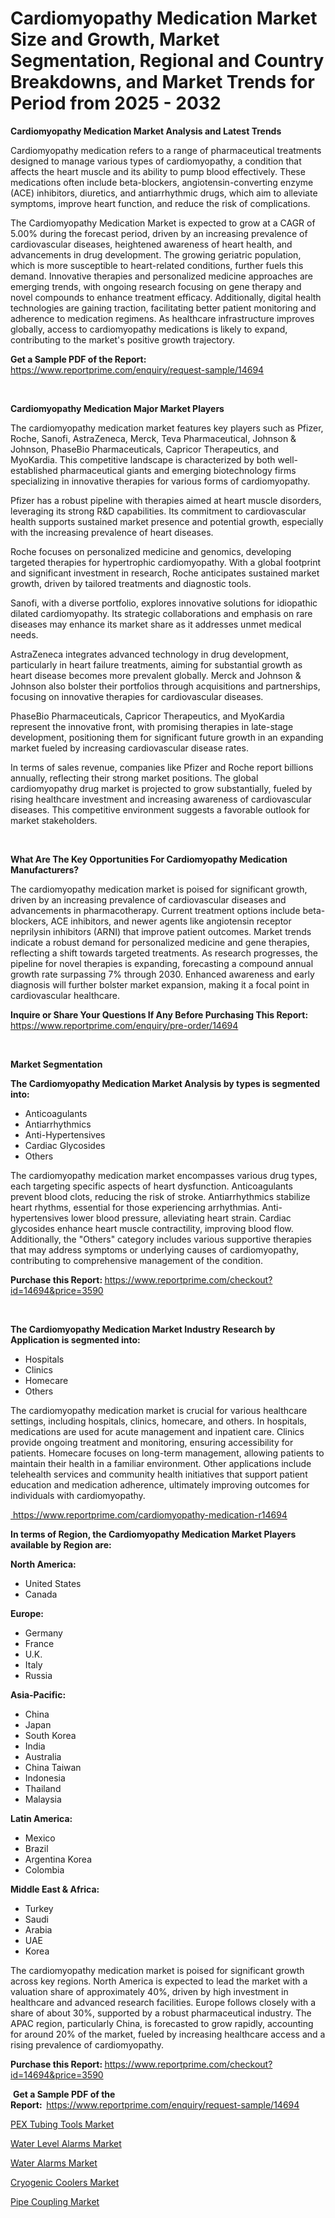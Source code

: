 <p><h1>Cardiomyopathy Medication Market Size and Growth, Market Segmentation, Regional and Country Breakdowns, and Market Trends for Period from 2025 -  2032</h1></p><p><strong>Cardiomyopathy Medication Market Analysis and Latest Trends</strong></p>
<p><p>Cardiomyopathy medication refers to a range of pharmaceutical treatments designed to manage various types of cardiomyopathy, a condition that affects the heart muscle and its ability to pump blood effectively. These medications often include beta-blockers, angiotensin-converting enzyme (ACE) inhibitors, diuretics, and antiarrhythmic drugs, which aim to alleviate symptoms, improve heart function, and reduce the risk of complications.</p><p>The Cardiomyopathy Medication Market is expected to grow at a CAGR of 5.00% during the forecast period, driven by an increasing prevalence of cardiovascular diseases, heightened awareness of heart health, and advancements in drug development. The growing geriatric population, which is more susceptible to heart-related conditions, further fuels this demand. Innovative therapies and personalized medicine approaches are emerging trends, with ongoing research focusing on gene therapy and novel compounds to enhance treatment efficacy. Additionally, digital health technologies are gaining traction, facilitating better patient monitoring and adherence to medication regimens. As healthcare infrastructure improves globally, access to cardiomyopathy medications is likely to expand, contributing to the market's positive growth trajectory.</p></p>
<p><strong>Get a Sample PDF of the Report:&nbsp;</strong> <a href="https://www.reportprime.com/enquiry/request-sample/14694?utm_campaign=3051&utm_medium=2&utm_source=Github&utm_content=ia&utm_term=20032025&utm_id=cardiomyopathy-medication">https://www.reportprime.com/enquiry/request-sample/14694</a></p>
<p>&nbsp;</p>
<p><strong>Cardiomyopathy Medication Major Market Players</strong></p>
<p><p>The cardiomyopathy medication market features key players such as Pfizer, Roche, Sanofi, AstraZeneca, Merck, Teva Pharmaceutical, Johnson & Johnson, PhaseBio Pharmaceuticals, Capricor Therapeutics, and MyoKardia. This competitive landscape is characterized by both well-established pharmaceutical giants and emerging biotechnology firms specializing in innovative therapies for various forms of cardiomyopathy.</p><p>Pfizer has a robust pipeline with therapies aimed at heart muscle disorders, leveraging its strong R&D capabilities. Its commitment to cardiovascular health supports sustained market presence and potential growth, especially with the increasing prevalence of heart diseases.</p><p>Roche focuses on personalized medicine and genomics, developing targeted therapies for hypertrophic cardiomyopathy. With a global footprint and significant investment in research, Roche anticipates sustained market growth, driven by tailored treatments and diagnostic tools.</p><p>Sanofi, with a diverse portfolio, explores innovative solutions for idiopathic dilated cardiomyopathy. Its strategic collaborations and emphasis on rare diseases may enhance its market share as it addresses unmet medical needs.</p><p>AstraZeneca integrates advanced technology in drug development, particularly in heart failure treatments, aiming for substantial growth as heart disease becomes more prevalent globally. Merck and Johnson & Johnson also bolster their portfolios through acquisitions and partnerships, focusing on innovative therapies for cardiovascular diseases.</p><p>PhaseBio Pharmaceuticals, Capricor Therapeutics, and MyoKardia represent the innovative front, with promising therapies in late-stage development, positioning them for significant future growth in an expanding market fueled by increasing cardiovascular disease rates.</p><p>In terms of sales revenue, companies like Pfizer and Roche report billions annually, reflecting their strong market positions. The global cardiomyopathy drug market is projected to grow substantially, fueled by rising healthcare investment and increasing awareness of cardiovascular diseases. This competitive environment suggests a favorable outlook for market stakeholders.</p></p>
<p>&nbsp;</p>
<p><strong>What Are The Key Opportunities For Cardiomyopathy Medication Manufacturers?</strong></p>
<p><p>The cardiomyopathy medication market is poised for significant growth, driven by an increasing prevalence of cardiovascular diseases and advancements in pharmacotherapy. Current treatment options include beta-blockers, ACE inhibitors, and newer agents like angiotensin receptor neprilysin inhibitors (ARNI) that improve patient outcomes. Market trends indicate a robust demand for personalized medicine and gene therapies, reflecting a shift towards targeted treatments. As research progresses, the pipeline for novel therapies is expanding, forecasting a compound annual growth rate surpassing 7% through 2030. Enhanced awareness and early diagnosis will further bolster market expansion, making it a focal point in cardiovascular healthcare.</p></p>
<p><strong>Inquire or Share Your Questions If Any Before Purchasing This Report:</strong> <a href="https://www.reportprime.com/enquiry/pre-order/14694?utm_campaign=3051&utm_medium=2&utm_source=Github&utm_content=ia&utm_term=20032025&utm_id=cardiomyopathy-medication">https://www.reportprime.com/enquiry/pre-order/14694</a></p>
<p>&nbsp;</p>
<p><strong>Market Segmentation</strong></p>
<p><strong>The Cardiomyopathy Medication Market Analysis by types is segmented into:</strong></p>
<p><ul><li>Anticoagulants</li><li>Antiarrhythmics</li><li>Anti-Hypertensives</li><li>Cardiac Glycosides</li><li>Others</li></ul></p>
<p><p>The cardiomyopathy medication market encompasses various drug types, each targeting specific aspects of heart dysfunction. Anticoagulants prevent blood clots, reducing the risk of stroke. Antiarrhythmics stabilize heart rhythms, essential for those experiencing arrhythmias. Anti-hypertensives lower blood pressure, alleviating heart strain. Cardiac glycosides enhance heart muscle contractility, improving blood flow. Additionally, the "Others" category includes various supportive therapies that may address symptoms or underlying causes of cardiomyopathy, contributing to comprehensive management of the condition.</p></p>
<p><strong>Purchase this Report:&nbsp;</strong><a href="https://www.reportprime.com/checkout?id=14694&price=3590&utm_campaign=3051&utm_medium=2&utm_source=Github&utm_content=ia&utm_term=20032025&utm_id=cardiomyopathy-medication">https://www.reportprime.com/checkout?id=14694&price=3590</a></p>
<p>&nbsp;</p>
<p><strong>The Cardiomyopathy Medication Market Industry Research by Application is segmented into:</strong></p>
<p><ul><li>Hospitals</li><li>Clinics</li><li>Homecare</li><li>Others</li></ul></p>
<p><p>The cardiomyopathy medication market is crucial for various healthcare settings, including hospitals, clinics, homecare, and others. In hospitals, medications are used for acute management and inpatient care. Clinics provide ongoing treatment and monitoring, ensuring accessibility for patients. Homecare focuses on long-term management, allowing patients to maintain their health in a familiar environment. Other applications include telehealth services and community health initiatives that support patient education and medication adherence, ultimately improving outcomes for individuals with cardiomyopathy.</p></p>
<p><a href="https://www.reportprime.com/cardiomyopathy-medication-r14694?utm_campaign=3051&utm_medium=2&utm_source=Github&utm_content=ia&utm_term=20032025&utm_id=cardiomyopathy-medication">&nbsp;https://www.reportprime.com/cardiomyopathy-medication-r14694</a></p>
<p><strong>In terms of Region, the Cardiomyopathy Medication Market Players available by Region are:</strong></p>
<p>
    <p> <strong> North America: </strong>
        <ul>
            <li>United States</li>
            <li>Canada</li>
        </ul>
        </p> 
    <p> <strong> Europe: </strong>
        <ul>
            <li>Germany</li>
            <li>France</li>
            <li>U.K.</li>
            <li>Italy</li>
            <li>Russia</li>
        </ul>
        </p> 
    <p> <strong> Asia-Pacific: </strong>
        <ul>
            <li>China</li>
            <li>Japan</li>
            <li>South Korea</li>
            <li>India</li>
            <li>Australia</li>
            <li>China Taiwan</li>
            <li>Indonesia</li>
            <li>Thailand</li>
            <li>Malaysia</li>
        </ul>
        </p> 
    <p> <strong> Latin America: </strong>
        <ul>
            <li>Mexico</li>
            <li>Brazil</li>
            <li>Argentina Korea</li>
            <li>Colombia</li>
        </ul>
        </p> 
    <p> <strong> Middle East & Africa: </strong>
        <ul>
            <li>Turkey</li>
            <li>Saudi</li>
            <li>Arabia</li>
            <li>UAE</li>
            <li>Korea</li>
        </ul>
    </p>
    </p>
<p><p>The cardiomyopathy medication market is poised for significant growth across key regions. North America is expected to lead the market with a valuation share of approximately 40%, driven by high investment in healthcare and advanced research facilities. Europe follows closely with a share of about 30%, supported by a robust pharmaceutical industry. The APAC region, particularly China, is forecasted to grow rapidly, accounting for around 20% of the market, fueled by increasing healthcare access and a rising prevalence of cardiomyopathy.</p></p>
<p><strong>Purchase this Report: </strong><a href="https://www.reportprime.com/checkout?id=14694&price=3590&utm_campaign=3051&utm_medium=2&utm_source=Github&utm_content=ia&utm_term=20032025&utm_id=cardiomyopathy-medication">https://www.reportprime.com/checkout?id=14694&price=3590</a></p>
<p>&nbsp;<strong>Get a Sample PDF of the Report:&nbsp;&nbsp;</strong><a href="https://www.reportprime.com/enquiry/request-sample/14694?utm_campaign=3051&utm_medium=2&utm_source=Github&utm_content=ia&utm_term=20032025&utm_id=cardiomyopathy-medication">https://www.reportprime.com/enquiry/request-sample/14694</a></p>
<p><strong></strong></p>
<p><p><a href="https://www.linkedin.com/pulse/projected-market-expansion-pex-tubing-tools-121-cagr-from-ppgwf?utm_campaign=3051&utm_medium=2&utm_source=Github&utm_content=ia&utm_term=20032025&utm_id=cardiomyopathy-medication">PEX Tubing Tools Market</a></p><p><a href="https://www.linkedin.com/pulse/deep-dive-water-level-alarms-market-growth-135-cagr-key-factors-pcqnf?utm_campaign=3051&utm_medium=2&utm_source=Github&utm_content=ia&utm_term=20032025&utm_id=cardiomyopathy-medication">Water Level Alarms Market</a></p><p><a href="https://www.linkedin.com/pulse/report-water-alarms-market-rapid-expansion-cagr-46-trends-6ynff?utm_campaign=3051&utm_medium=2&utm_source=Github&utm_content=ia&utm_term=20032025&utm_id=cardiomyopathy-medication">Water Alarms Market</a></p><p><a href="https://www.linkedin.com/pulse/cryogenic-coolers-market-research-report-industry-growth-uqycf?utm_campaign=3051&utm_medium=2&utm_source=Github&utm_content=ia&utm_term=20032025&utm_id=cardiomyopathy-medication">Cryogenic Coolers Market</a></p><p><a href="https://www.linkedin.com/pulse/insightful-analysis-pipe-coupling-market-2025-2032-dynamics-ru9yf?utm_campaign=3051&utm_medium=2&utm_source=Github&utm_content=ia&utm_term=20032025&utm_id=cardiomyopathy-medication">Pipe Coupling Market</a></p></p>